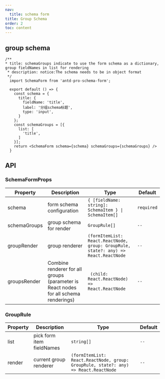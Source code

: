 ```yaml
---
nav:
  title: schema form
title: Group Schema
order: 2
toc: content
---
```


## group schema

```tsx
/**
* title: schemaGroups indicate to use the form schema as a dictionary, group fieldNames in list for rendering
 * description: notice:The schema needs to be in object format
 */
  import SchemaForm from 'antd-pro-schema-form';

  export default () => {
    const schema = {
      title: {
        fieldName: 'title',
        label: '分组schema标题',
        type: 'input',
      }
    };
    const schemaGroups = [{
      list: [
        'title',
      ]
    }];
    return <SchemaForm schema={schema} schemaGroups={schemaGroups} />
  }
```

## API
### SchemaFormProps

| Property | Description | Type | Default |
| --- | --- | --- | --- |
| schema | form schema configuration | `{ [fieldName: string]: SchemaItem } \| SchemaItem[]` | `required` |
| schemaGroups | group schema for render | `GroupRule[]` | `--` |
| groupRender | group renderer | `(formItemList: React.ReactNode, group: GroupRule, state?: any) => React.ReactNode` | `--` |
| groupsRender | Combine renderer for all groups (parameter is React nodes for all schema renderings) | ` (child: React.ReactNode) => React.ReactNode` | `--` |

### GroupRule
| Property | Description | Type | Default |
| --- | --- | --- | --- |
| list | pick form item fieldNames | `string[]` | `--` |
| render | current group renderer | `(formItemList: React.ReactNode, group: GroupRule, state?: any) => React.ReactNode` | `--` |
